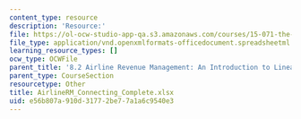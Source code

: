 ```yaml
---
content_type: resource
description: 'Resource:'
file: https://ol-ocw-studio-app-qa.s3.amazonaws.com/courses/15-071-the-analytics-edge-spring-2017/e56b807a910d31772be77a1a6c9540e3_AirlineRM_Connecting_Complete.xlsx
file_type: application/vnd.openxmlformats-officedocument.spreadsheetml.sheet
learning_resource_types: []
ocw_type: OCWFile
parent_title: '8.2 Airline Revenue Management: An Introduction to Linear Optimization '
parent_type: CourseSection
resourcetype: Other
title: AirlineRM_Connecting_Complete.xlsx
uid: e56b807a-910d-3177-2be7-7a1a6c9540e3
---
```

